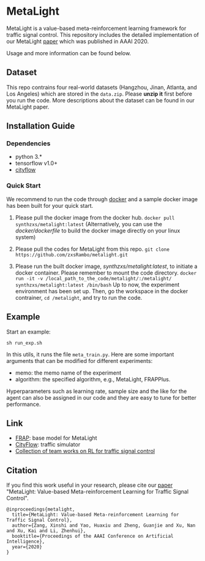 # MetaLight
MetaLight is a value-based meta-reinforcement learning framework for traffic signal control. This repository includes the detailed implementation of our MetaLight [paper](https://uploads.strikinglycdn.com/files/f8450f43-19af-48ec-831a-bec87f1ec038/Metalight-AAAI-20.pdf) which was published in AAAI 2020.

Usage and more information can be found below.

## Dataset
This repo contrains four real-world datasets (Hangzhou, Jinan, Atlanta, and Los Angeles) which are stored in the `data.zip`. Please **unzip it** first before you run the code. More descriptions about the dataset can be found in our MetaLight paper.

## Installation Guide
### Dependencies
- python 3.*
- tensorflow v1.0+
- [cityflow](https://cityflow.readthedocs.io/en/latest/index.html)

### Quick Start 
We recommend to run the code through [docker](https://docs.docker.com/) and a sample docker image has been built for your quick start.

1. Please pull the docker image from the docker hub. 
``docker pull synthzxs/metalight:latest``
(Alternatively, you can use the *docker/dockerfile* to build the docker image directly on your linux system)
2. Please pull the codes for MetaLight from this repo.
``git clone https://github.com/zxsRambo/metalight.git``

3. Please run the built docker image, *synthzxs/metalight:latest*, to initiate a docker container. Please remember to mount the code directory.
``docker run -it -v /local_path_to_the_code/metalight/:/metalight/ synthzxs/metalight:latest /bin/bash``
Up to now, the experiment environment has been set up. Then, go the workspace in the docker contrainer, ``cd /metalight``, and try to run the code.



## Example 

Start an example:

``sh run_exp.sh``

In this utils, it runs the file ``meta_train.py``. Here are some important arguments that can be modified for different experiments:

* memo: the memo name of the experiment
* algorithm: the specified algorithm, e.g., MetaLight, FRAPPlus.

Hyperparameters such as learning rate, sample size and the like for the agent can also be assigned in our code and they are easy to tune for better performance.

## Link
- [FRAP](https://github.com/gjzheng93/frap-pub): base model for MetaLight
- [CityFlow](https://github.com/cityflow-project/CityFlow): traffic simulator
- [Collection of team works on RL for traffic signal control](https://github.com/traffic-signal-control/RL_signals)

## Citation
If you find this work useful in your research, please cite our [paper](https://uploads.strikinglycdn.com/files/f8450f43-19af-48ec-831a-bec87f1ec038/Metalight-AAAI-20.pdf) "MetaLight: Value-based Meta-reinforcement Learning for Traffic Signal Control". 
```
@inproceedings{metalight,
  title={MetaLight: Value-based Meta-reinforcement Learning for Traffic Signal Control},
  author={Zang, Xinshi and Yao, Huaxiu and Zheng, Guanjie and Xu, Nan and Xu, Kai and Li, Zhenhui},
  booktitle={Proceedings of the AAAI Conference on Artificial Intelligence},
  year={2020}
}
```
